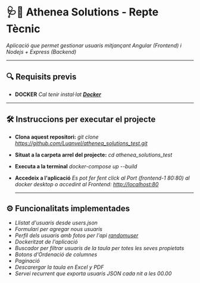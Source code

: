 # 🩺🧬 Athenea Solutions - Repte Tècnic

_Aplicació que permet gestionar usuaris mitjançant Angular (Frontend) i Nodejs + Express (Backend)_  

---

## 🔍 Requisits previs
* **DOCKER** _Cal tenir instal·lat **[Docker](https://www.docker.com/products/docker-desktop/)**_

---

## 🛠️ Instruccions per executar el projecte
* **Clona aquest repositori:** _git clone https://github.com/Luanvel/athenea_solutions_test.git_
* **Situat a la carpeta arrel del projecte:** _cd athenea_solutions_test_
* **Executa a la terminal** _docker-compose up --build_
* **Accedeix a l'aplicació**  _Es pot fer fent click al Port (frontend-1 80:80) al docker desktop o accedint al Frontend: [http://localhost:80](http://localhost:80)_

  ---

## ⚙️ Funcionalitats implementades

* _Llistat d'usuaris desde users.json_
* _Formulari per agregar nous usuaris_
* _Perfil dels usuaris amb fotos per l'api [randomuser](https://randomuser.me/)_
* _Dockeritzat de l'aplicació_
* _Buscador per filtrar usuaris de la taula per totes les seves propietats_
* _Botons d'Ordenació de columnes_
* _Paginació_
* _Descarergar la taula en Excel y PDF_
* _Servei recurrent que exporta usuaris JSON cada nit a les 00.00_
